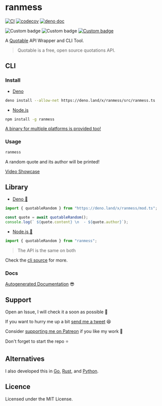 # ranmess

[![CI](https://github.com/UltiRequiem/ranmess/actions/workflows/ci.yml/badge.svg)](https://github.com/UltiRequiem/ranmess/actions/workflows/ci.yml)
[![codecov](https://codecov.io/gh/ultirequiem/ranmess/branch/main/graph/badge.svg)](https://codecov.io/gh/ultirequiem/ranmess)
[![deno doc](https://doc.deno.land/badge.svg)](https://doc.deno.land/https/deno.land/x/ranmess/mod.ts)

![Custom badge](https://img.shields.io/endpoint?url=https%3A%2F%2Fdeno-visualizer.danopia.net%2Fshields%2Fdep-count%2Fx%2Franmess%2Fmod.ts)
![Custom badge](https://img.shields.io/endpoint?url=https%3A%2F%2Fdeno-visualizer.danopia.net%2Fshields%2Fupdates%2Fx%2Franmess%2Fmod.ts)
[![Custom badge](https://img.shields.io/endpoint?url=https%3A%2F%2Fdeno-visualizer.danopia.net%2Fshields%2Flatest-version%2Fx%2Franmess%2Fmod.ts)](https://deno.land/x/ranmess)

A [Quotable](https://github.com/lukePeavey/quotable) API Wrapper and CLI Tool.

> Quotable is a free, open source quotations API.

## CLI

### Install

- [Deno](https://deno.land)

```sh
deno install --allow-net https://deno.land/x/ranmess/src/ranmess.ts
```

- [Node.js](https://nodejs.org)

```sh
npm install -g ranmess
```

[A binary for multiple platforms is provided too!](https://github.com/UltiRequiem/ranmess/releases/latest)

### Usage

```sh
ranmess
```

A random quote and its author will be printed!

[Video Showcase](https://youtu.be/d5GWTWadbjU)

## Library

- [Deno 🚀](https://deno.land/x/ranmess)

```typescript
import { quotableRandom } from "https://deno.land/x/ranmess/mod.ts";

const quote = await quotableRandom();
console.log(` ${quote.content} \n  - ${quote.author}`);
```

- [Node.js 🐢](https://www.npmjs.com/package/ranmess)

```typescript
import { quotableRandom } from "ranmess";
```

> The API is the same on both

Check the [cli source](./ranmess.ts) for more.

### Docs

[Autogenerated Documentation](https://doc.deno.land/https://deno.land/x/ranmess/mod.ts)
😎

## Support

Open an Issue, I will check it a soon as possible 👀

If you want to hurry me up a bit
[send me a tweet](https://twitter.com/intent/tweet?text=%40UltiRequiem%20) 😆

Consider [supporting me on Patreon](https://patreon.com/UltiRequiem) if you like
my work 🚀

Don't forget to start the repo ⭐

## Alternatives

I also developed this in [Go](https://github.com/UltiRequiem/quotable),
[Rust](https://github.com/UltiRequiem/ruquotes), and
[Python](https://github.com/UltiRequiem/quoteran).

## Licence

Licensed under the MIT License.
